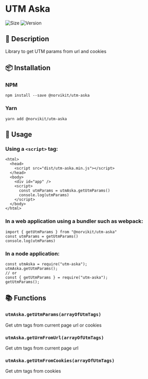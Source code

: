 # UTM Aska
![Size](https://img.shields.io/bundlephobia/minzip/@norvikit/utm-aska)
![Version](https://img.shields.io/npm/v/@norvikit/utm-aska)

## 📃 Description
Library to get UTM params from url and cookies

## 📦 Installation

### NPM

`npm install --save @norvikit/utm-aska`

### Yarn

`yarn add @norvikit/utm-aska`

## 🚀 Usage

### Using a `<script>` tag:
```
<html>
  <head>
    <script src="dist/utm-aska.min.js"></script>
  </head>
  <body>
    <div id="app" />
    <script>
      const utmParams = utmAska.getUtmParams()
      console.log(utmParams)
    </script>
  </body>
</html>
```

### In a web application using a bundler such as webpack:
```
import { getUtmParams } from "@norvikit/utm-aska"
const utmParams = getUtmParams()
console.log(utmParams)
```

### In a node application:

```
const utmAska = require("utm-aska");
utmAska.getUtmParams();
// or
const { getUtmParams } = require("utm-aska");
getUtmParams();
```

## 📚 Functions

### `utmAska.getUtmParams(arrayOfUtmTags)`

Get utm tags from current page url or cookies

### `utmAska.getUrmFromUrl(arrayOfUtmTags)`

Get utm tags from current page url

### `utmAska.getUtmFromCookies(arrayOfUtmTags)`

Get utm tags from cookies